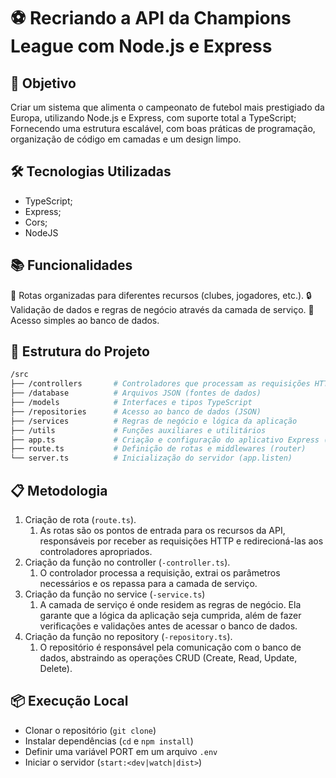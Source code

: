 # ⚽ Recriando a API da Champions League  com Node.js e Express

## 🚀 Objetivo

Criar um sistema que alimenta o campeonato de futebol mais prestigiado da Europa, utilizando Node.js e Express, com suporte total a TypeScript; Fornecendo uma estrutura escalável, com boas práticas de programação, organização de código em camadas e um design limpo.

## 🛠 Tecnologias Utilizadas

- TypeScript;
- Express;
- Cors;
- NodeJS

## 📚 Funcionalidades

📃 Rotas organizadas para diferentes recursos (clubes, jogadores, etc.).
🔒 Validação de dados e regras de negócio através da camada de serviço.
💾 Acesso simples ao banco de dados.

## 🚧 Estrutura do Projeto

```bash
/src
├── /controllers       # Controladores que processam as requisições HTTP
├── /database          # Arquivos JSON (fontes de dados)
├── /models            # Interfaces e tipos TypeScript
├── /repositories      # Acesso ao banco de dados (JSON)
├── /services          # Regras de negócio e lógica da aplicação
├── /utils             # Funções auxiliares e utilitários
├── app.ts             # Criação e configuração do aplicativo Express (createApp)
├── route.ts           # Definição de rotas e middlewares (router)
└── server.ts          # Inicialização do servidor (app.listen)
```

## 📋 Metodologia

1. Criação de rota (`route.ts`).
    1. As rotas são os pontos de entrada para os recursos da API, responsáveis por receber as requisições HTTP e redirecioná-las aos controladores apropriados.
2. Criação da função no controller (`-controller.ts`).
    1. O controlador processa a requisição, extrai os parâmetros necessários e os repassa para a camada de serviço.
3. Criação da função no service (`-service.ts`)
    1. A camada de serviço é onde residem as regras de negócio. Ela garante que a lógica da aplicação seja cumprida, além de fazer verificações e validações antes de acessar o banco de dados.
4. Criação da função no repository (`-repository.ts`).
    1. O repositório é responsável pela comunicação com o banco de dados, abstraindo as operações CRUD (Create, Read, Update, Delete).

## 📦 Execução Local

- Clonar o repositório (`git clone`)
- Instalar dependências (`cd` e `npm install`)
- Definir uma variável PORT em um arquivo `.env`
- Iniciar o servidor (`start:<dev|watch|dist>`)
